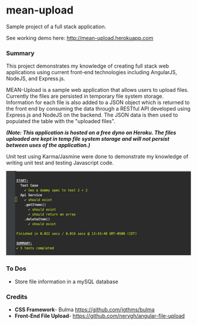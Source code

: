 # mean-upload
Sample project of a full stack application. 

See working demo here: http://mean-upload.herokuapp.com

### Summary
This project demonstrates my knowledge of creating full stack web applications using current front-end technologies
including AngularJS, NodeJS, and Express.js.

MEAN-Upload is a sample web application that allows users to upload files. Currently the files are persisted in temporary file system storage. Information for each file is also added to a JSON object which is returned to the front end by consuming the data through a RESTful API developed using Express.js and NodeJS on the backend. The JSON data is then used to populated the table with the "uploaded files". 

**_(Note: This application is hosted on a free dyno on Heroku. The files uploaded are kept in temp file system storage 
and will not persist between uses of the application.)_**

Unit test using Karma/Jasmine were done to demonstrate my knowledge of writing unit test and testing Javascript code.

![Alt text](/public/images/karma_console.png?raw=true "Karma Console Output")

### To Dos

* Store file information in a mySQL database

### Credits
* **CSS Framework**-  Bulma https://github.com/jgthms/bulma
* **Front-End File Upload**- https://github.com/nervgh/angular-file-upload
